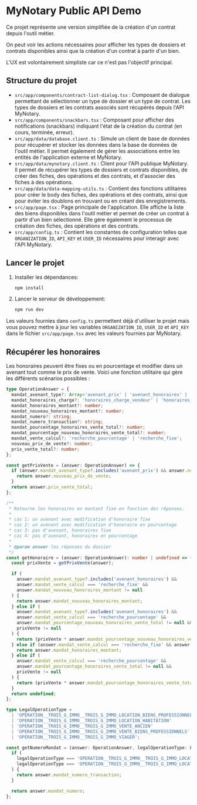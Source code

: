 # MyNotary Public API Demo

Ce projet représente une version simplifiée de la création d'un contrat depuis l'outil métier.

On peut voir les actions nécessaires pour afficher les types de dossiers et contrats disponibles ainsi que la création
d'un contrat à partir d'un bien.

L'UX est volontairement simpliste car ce n'est pas l'objectif principal.

## Structure du projet

- `src/app/components/contract-list-dialog.tsx` : Composant de dialogue permettant de sélectionner un type de dossier et
  un type de contrat. Les types de dossiers et les contrats associés sont récupérés depuis l'API MyNotary.
- `src/app/components/snackbars.tsx` : Composant pour afficher des notifications (snackbars) indiquant l'état de la
  création du contrat (en cours, terminée, erreur).
- `src/app/data/database.client.ts` : Simule un client de base de données pour récupérer et stocker les données dans la
  base de données de l'outil métier. Il permet également de gérer les associations entre les entités de l'application
  externe et MyNotary.
- `src/app/data/mynotary.client.ts` : Client pour l'API publique MyNotary. Il permet de récupérer les types de dossiers
  et contrats disponibles, de créer des fiches, des opérations et des contrats, et d'associer des fiches à des
  opérations.
- `src/app/data/data-mapping-utils.ts` : Contient des fonctions utilitaires pour créer le body des fiches, des
  opérations et des contrats, ainsi que pour éviter les doublons en trouvant ou en créant des enregistrements.
- `src/app/page.tsx` : Page principale de l'application. Elle affiche la liste des biens disponibles dans l'outil métier
  et permet de créer un contrat à partir d'un bien sélectionné. Elle gère également le processus de création des fiches,
  des opérations et des contrats.
- `src/app/config.ts` : Contient les constantes de configuration telles que `ORGANIZATION_ID`, `API_KEY` et `USER_ID`
  nécessaires pour interagir avec l'API MyNotary.

## Lancer le projet

1. Installer les dépendances:
   ```bash
   npm install
   ```
2. Lancer le serveur de développement:
   ```bash
   npm run dev
   ```

Les valeurs fournies dans `config.ts` permettent déjà d'utiliser le projet mais vous pouvez mettre à jour les variables
`ORGANIZATION_ID`, `USER_ID` et `API_KEY` dans le fichier `src/app/page.tsx` avec les valeurs fournies par MyNotary.

## Récupérer les honoraires

Les honoraires peuvent être fixes ou en pourcentage et modifier dans un avenant tout comme le prix de vente. Voici une fonction utilitaire qui gère les différents scénarios possibles :

```typescript
type OperationAnswer = {
  mandat_avenant_type?: Array<'avenant_prix' | 'avenant_honoraires' | 'avenant_libre'>;
  mandat_honoraires_charge?: 'honoraires_charge_vendeur' | 'honoraires_charge_acquereur' | 'honoraires_charge_double';
  mandat_honoraires_montant?: number;
  mandat_nouveau_honoraires_montant?: number;
  mandat_numero?: string;
  mandat_numero_transaction?: string;
  mandat_pourcentage_honoraires_vente_total?: number;
  mandat_pourcentage_nouveau_honoraires_vente_total?: number;
  mandat_vente_calcul?: 'recherche_pourcentage' | 'recherche_fixe';
  nouveau_prix_de_vente?: number;
  prix_vente_total?: number;
};

const getPrixVente = (answer: OperationAnswer) => {
  if (answer.mandat_avenant_type?.includes('avenant_prix') && answer.nouveau_prix_de_vente != null) {
    return answer.nouveau_prix_de_vente;
  }
  return answer.prix_vente_total;
};

/**
 * Retourne les honoraires en montant fixe en fonction des réponses.
 *
 * cas 1: un avenant avec modification d'honoraire fixe
 * cas 2: un avenant avec modification d'honoraire en pourcentage
 * cas 3: pas d'avenant, honoraires fixe
 * cas 4: pas d'avenant, honoraires en pourcentage
 *
 * @param answer les réponses du dossier
 */
const getHonoraire = (answer: OperationAnswer): number | undefined => {
  const prixVente = getPrixVente(answer);

  if (
    answer.mandat_avenant_type?.includes('avenant_honoraires') &&
    answer.mandat_vente_calcul === 'recherche_fixe' &&
    answer.mandat_nouveau_honoraires_montant != null
  ) {
    return answer.mandat_nouveau_honoraires_montant;
  } else if (
    answer.mandat_avenant_type?.includes('avenant_honoraires') &&
    answer.mandat_vente_calcul === 'recherche_pourcentage' &&
    answer.mandat_pourcentage_nouveau_honoraires_vente_total != null &&
    prixVente != null
  ) {
    return (prixVente * answer.mandat_pourcentage_nouveau_honoraires_vente_total) / 100;
  } else if (answer.mandat_vente_calcul === 'recherche_fixe' && answer.mandat_honoraires_montant != null) {
    return answer.mandat_honoraires_montant;
  } else if (
    answer.mandat_vente_calcul === 'recherche_pourcentage' &&
    answer.mandat_pourcentage_honoraires_vente_total != null &&
    prixVente != null
  ) {
    return (prixVente * answer.mandat_pourcentage_honoraires_vente_total) / 100;
  }
  return undefined;
};

type LegalOperationType =
  | 'OPERATION__TROIS_G_IMMO__TROIS_G_IMMO_LOCATION_BIENS_PROFESSIONNELS'
  | 'OPERATION__TROIS_G_IMMO__TROIS_G_IMMO_LOCATION_HABITATION'
  | 'OPERATION__TROIS_G_IMMO__TROIS_G_IMMO_VENTE_ANCIEN'
  | 'OPERATION__TROIS_G_IMMO__TROIS_G_IMMO_VENTE_BIENS_PROFESSIONNELS'
  | 'OPERATION__TROIS_G_IMMO__TROIS_G_IMMO_VIAGER';

const getNumeroMandat = (answer: OperationAnswer, legalOperationType: LegalOperationType): string | undefined => {
  if (
    legalOperationType === 'OPERATION__TROIS_G_IMMO__TROIS_G_IMMO_LOCATION_BIENS_PROFESSIONNELS' ||
    legalOperationType === 'OPERATION__TROIS_G_IMMO__TROIS_G_IMMO_LOCATION_HABITATION'
  ) {
    return answer.mandat_numero_transaction;
  }

  return answer.mandat_numero;
};
```

